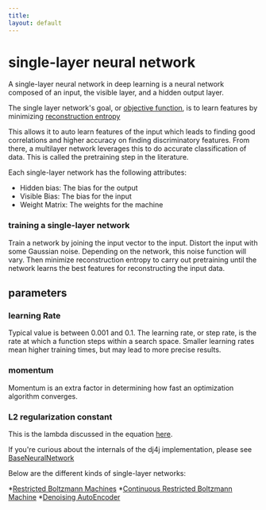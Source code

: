 ```yaml
---
title: 
layout: default
---
```


single-layer neural network
======================================

A single-layer neural network in deep learning is a neural network composed of an input, the visible layer, and a hidden output layer.

The single layer network's goal, or [objective function](../glossary.html#objectivefunction), is to learn features by minimizing [reconstruction entropy](../glossary.html#reconstructionentropy)

This allows it to auto learn features of the input which leads to finding good correlations and higher accuracy on finding discriminatory features. From there, a multilayer network leverages this to do accurate classification of data. This is called the pretraining step in the literature.

Each single-layer network has the following attributes:

* Hidden bias: The bias for the output
* Visible Bias: The bias for the input
* Weight Matrix: The weights for the machine 

### training a single-layer network

Train a network by joining the input vector to the input. Distort the input with some Gaussian noise. Depending on the network, this noise function will vary. Then minimize reconstruction entropy to carry out pretraining until the network learns the best features for reconstructing the input data.

## parameters

### learning Rate

Typical value is between 0.001 and 0.1. The learning rate, or step rate, is the rate at which a function steps within a search space. Smaller learning rates mean higher training times, but may lead to more precise results.

### momentum

Momentum is an extra factor in determining how fast an optimization algorithm converges.

### L2 regularization constant

This is the lambda discussed in the equation [here](http://ufldl.stanford.edu/wiki/index.php/Backpropagation_Algorithm).

If you're curious about the internals of the dj4j implementation, please see [BaseNeuralNetwork](../doc/com/ccc/deeplearning/nn/BaseNeuralNetwork.html)

Below are the different kinds of single-layer networks:

*[Restricted Boltzmann Machines](../restrictedboltzmannmachine.html)
*[Continuous Restricted Boltzmann Machine](../continuousrestrictedboltzmannmachine.html)
*[Denoising AutoEncoder](../denoisingautoencoder.html)